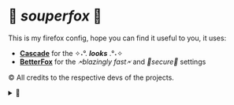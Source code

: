 # 🥣 *souperfox* 🦊

This is my firefox config, hope you can find it useful to you,
 it uses:
- **[Cascade](https://github.com/andreasgrafen/cascade)** for the ✧˖°. ***looks*** .°˖✧
- **[BetterFox](https://github.com/yokoffing/Betterfox)** for the *🗲blazingly fast🗲* and *🔐secure🔐* settings

© All credits to the respective devs of the projects.

<details><summary>🦊</summary>
  <div align=center>
⡿⣽⣿⣻⢿⣻⢿⣻⢿⣟⡿⣟⣿⣻⢿⣻⢿⣟⡿⣿⣻⢿⣻⣟⡿⣟⡿⣟⡿⣿⣻⢿⣻⢿⣻⣟⡿⣟⣿⣻⢿⣟⡿⣟⣿⣻⡽⣿⣻⢿⣻⢿⣟⡿⣟⣿⣻⢿⣻⢿⣻⢿⣻⡿⣿
⣽⣻⣞⣿⣻⣟⣿⣟⣿⣯⣿⣻⣽⣻⣟⣿⣯⡿⣟⣿⣽⣟⣯⣟⣿⣟⣿⣻⣟⣿⣽⣿⣻⣟⣿⢾⣻⣿⣽⣻⢿⣻⣽⣟⣯⣟⣿⣻⣽⣿⣻⡿⣯⣿⣻⣽⣻⣟⣿⣻⢿⣻⣿⣽⣿
⢾⣽⣻⣞⣷⣟⣷⣻⣷⢿⣞⣿⣞⣿⢾⣳⣿⣽⣿⣻⣾⢯⡷⣟⣾⣟⣾⡷⣿⣻⣾⢷⣿⣞⣯⢿⣻⡾⣽⣻⡿⣟⣾⣯⡷⣟⡷⣟⣷⣟⣯⣿⣟⣷⡿⣽⣳⣿⣞⣿⣻⣟⣷⡿⣾
⣻⣞⡷⣯⣷⣟⣾⡷⣟⣿⣽⣾⣽⣞⣿⣽⢾⣷⣻⣟⣾⣟⣿⢯⣷⣻⣞⣿⣻⣽⣯⣿⢾⣽⢾⣻⣷⢿⡟⠹⠋⢹⠿⣾⣻⣯⣟⡿⣞⣯⣿⢷⣻⣾⣽⣻⢷⣻⢾⣽⣻⣽⣯⣿⣻
⣳⢿⣽⣳⣟⣾⡷⣿⣟⣿⣾⣽⣾⣽⣾⣟⣿⢾⡿⣽⣷⣻⣾⣻⣞⡷⣯⣷⣿⣻⣾⣽⢿⣞⣿⣳⣿⣻⣌⠀⠀⠀⠘⣯⣷⣻⣞⡿⣯⣟⣾⣻⣟⣷⣻⣽⣻⣽⣻⣽⢯⣷⣿⣳⣿
⡽⣯⡷⣿⢯⣷⡿⣯⣿⣞⠏⠀⠋⠁⣸⣾⣟⣿⣽⢿⣳⣯⡷⣿⣞⡿⣯⣷⣟⣯⣷⢿⣻⡾⣷⣻⣞⣯⣿⢿⣼⡿⣿⣟⡷⣿⣞⡿⣷⢿⣻⡷⣿⣽⢷⣻⢷⣻⣽⢾⣿⣻⣾⢯⣿
⣽⣳⡿⣯⡿⣯⣿⢯⣷⣿⡄⠀⠀⠀⠁⠀⢉⣿⢾⡿⣯⢿⣽⡷⣯⡿⣯⡷⣯⡿⣽⡿⣽⢿⣽⢿⣽⡿⣾⢿⣯⣿⢷⣿⣻⣟⡾⣿⡽⣿⣯⣿⣟⣾⢿⣻⢿⣽⣟⡿⣷⣟⣯⣿⣽
⣞⡷⣿⢯⡿⣯⡿⣟⣿⣎⣀⡀⠀⠀⠐⠺⣿⢯⣿⣽⡟⠯⢿⣻⣿⡽⣟⡿⣿⡽⣯⡿⣟⣿⡏⠋⠻⣽⢿⣻⣽⣾⢿⣳⣯⣟⣿⡽⣿⢯⣷⡿⣽⣯⢿⣻⢿⣽⢾⣿⣽⣻⣽⣯⣿
⣼⣻⣟⡿⣿⣻⡿⣿⣟⣿⣻⣇⠀⠀⣄⣠⣼⣿⣟⣿⠀⠀⠀⠻⢧⣿⣿⢿⣻⣿⢿⣻⣿⠿⠀⠀⠀⠸⣿⣿⣻⣼⡿⣟⣧⣟⣿⣿⠻⣿⣟⣿⣟⣿⣿⣻⢿⣼⢿⣧⣟⣿⣻⣼⣿
⢾⣽⣯⣟⡷⣟⣿⡷⣿⢾⣯⡿⣷⢦⣼⢿⣽⣾⢿⣭⠀⢠⡀⠀⠀⠹⢾⣿⣯⠿⢟⣿⡽⠁⠀⠀⠴⡄⠹⣾⣟⣷⡿⣿⣽⣟⣷⠇⠀⠘⣯⠿⠊⣿⢾⣻⢿⣾⣻⣞⣯⣿⢯⣷⣿
⣻⣞⡷⣯⣿⣻⡷⣿⣟⣿⣞⣿⣽⣻⣟⣿⣻⣾⢿⣇⠀⣦⠀⠀⠀⠀⠈⠛⠈⣀⠘⠉⣀⠀⠀⠄⢀⣿⠀⣿⣽⣯⢿⡷⡇⠉⠚⠆⠀⠀⠀⠀⠀⣿⠿⣻⣟⣾⢷⣻⣽⣾⢿⣻⣾
⣳⣟⣿⣳⣯⡷⣿⣟⣾⢿⣾⣽⢾⣷⣻⢾⣽⣾⢿⣯⠀⢻⣷⠀⠡⢀⠀⢆⠱⡀⠎⡡⠀⠀⡈⠔⠀⣿⡄⢸⣷⢿⣻⡿⠿⠄⠀⠀⠀⠀⠀⠀⠈⠀⢠⣿⣽⢾⣿⣽⣟⣾⢿⣯⣿
⣳⢿⣽⢯⡷⣿⣯⣿⣻⣿⡽⣾⢿⣳⢿⡿⣽⢯⣿⣟⡆⠘⡞⠀⡠⠃⡜⢠⢂⠱⢈⡀⠰⢠⠑⡌⡐⠘⠀⣼⣿⣻⢯⣷⣄⡀⠀⠀⣀⠀⢠⣤⣤⣾⣿⢯⣿⢿⣾⣽⣾⢿⣻⣟⣾
⡽⣯⣟⣯⢿⣯⣷⢿⣻⣾⢿⡽⣿⡽⣿⣽⢿⣻⣟⣾⣷⡄⠀⡂⢅⠊⢔⣂⠌⠢⢡⢈⡑⢂⠡⢂⡑⠂⠄⣿⣯⡿⣿⡽⣯⡿⣿⢿⣿⣄⣴⡿⣯⣿⢾⡿⣽⣻⢾⣽⡾⣿⣽⢯⣿
⣻⢷⣯⣟⣯⣷⢿⣻⣿⣽⣻⣽⢯⣿⣽⢾⡿⣯⣿⣻⣾⠃⠠⢁⠢⠘⠀⠈⠁⠢⢁⠢⠐⡌⠰⠁⠂⠉⡀⠸⣿⣽⣯⢿⡽⣿⣽⡿⣾⣻⣽⡿⣟⣾⢿⡽⣯⢿⣯⢿⣽⡿⣽⡿⣽
⡽⣯⡷⣯⡷⣟⣿⣯⣷⡿⣽⣟⣿⣳⡿⠻⣽⣟⣷⣿⡛⠀⣐⣵⡿⣶⢿⣟⡿⣶⣦⣥⡈⢀⣳⣿⣻⣟⣿⠀⢹⡷⣟⣯⡿⣽⡾⣽⡷⣟⣷⡿⣟⣯⣿⣻⣽⣻⢾⣻⣽⣻⣿⣽⢿
⡽⣯⣟⣷⣟⡿⣷⣯⣷⢿⣻⡁⠈⠛⠀⠀⣿⠻⣾⡷⡇⠬⣟⣷⣻⣽⣻⡾⣽⢷⣯⠟⠀⣀⣙⣾⣳⢿⠂⠤⢠⣿⣟⣷⣟⣷⣟⣷⡿⣿⣽⣻⣿⣽⣾⣻⡾⣽⣻⣯⣿⣽⣾⣟⣿
⡽⣯⣟⣷⣟⣿⢷⣻⣽⣿⡀⠁⠀⠀⠀⠀⠀⣀⣾⣿⣷⣄⠈⡙⠳⠯⣷⣟⣯⣟⣾⣻⣟⡿⠽⠞⡉⢢⠘⠀⠙⠷⠿⢻⣾⡷⣟⣷⣟⣯⣷⣟⣿⣞⣷⣻⣽⡿⣽⣾⣻⣾⢷⣿⣾
⡽⣯⣟⣾⣯⣟⣿⣻⣽⡾⣿⢶⣤⠀⣀⠀⠀⣀⣭⣷⣿⡻⠋⠀⠀⠂⠤⠀⢄⠰⡀⢄⠠⠐⠄⠂⠁⠀⢀⠀⠀⠀⠀⠉⠹⣟⡿⣷⡟⢯⣷⣿⣳⣿⣳⣯⣿⣽⣷⣻⣯⡿⣟⣷⣿
⣽⣳⣯⡷⣟⣾⣟⣷⣿⣻⣟⣿⣳⣶⢿⣿⢿⣿⣽⣾⣷⠃⠀⠀⠈⢄⠀⡀⠀⠀⠀⢀⠀⠀⠠⢀⠂⠡⠀⢀⠐⡄⠢⡀⠄⡀⠙⠻⠀⠀⢹⠈⠘⣾⣷⣟⣾⣳⢿⣽⣾⣟⣿⣻⣾
⣳⣟⣷⣻⣯⡷⣟⣿⡾⣟⣾⢷⣻⢾⣻⢯⣿⣾⢯⣷⠇⠀⠀⢀⡇⣦⣅⣐⣊⣀⡠⠀⢈⠀⡁⢀⠀⠄⡰⠠⢁⠂⡅⡐⠢⠐⡀⠀⠀⠀⠀⠀⠈⠁⣼⣾⣳⣟⣿⣞⣷⢿⣯⣷⣿
⣳⣟⣷⣻⣞⣿⣻⣷⡿⣿⣽⣻⣽⣟⣿⣻⣟⣾⠿⡁⠀⠀⠀⣼⣧⠡⢿⣯⢿⣽⠁⠀⢂⠡⡘⢀⠎⡐⠀⡀⠄⢊⠐⡠⠑⡈⠀⠀⠀⠀⠀⢤⣤⣾⢿⣳⣟⣾⢷⣻⣾⢿⣽⣾⣻
⡽⣞⣯⡷⣿⢯⣿⡾⣿⣽⢷⣿⣳⢿⣞⣿⡀⠀⠀⡀⠀⠀⣴⡿⣿⣷⡄⠙⡿⠎⠀⠠⠌⡐⠀⠌⠐⠄⠀⡇⡘⢀⠒⠠⠁⠤⢁⠂⡐⠠⠀⠘⠻⣽⣿⣻⣽⢾⣿⣽⢯⣿⣽⢾⣿
⣽⣻⣯⢿⣯⡿⣷⡿⣿⡽⣿⣳⢿⡿⣽⣾⢧⠀⠀⣀⣴⣾⡿⣟⣿⡾⡇⠀⠀⠀⠀⠁⠂⠁⠀⢰⡶⣶⣢⣤⣤⠄⠈⢀⠉⠠⢀⠂⡁⢂⠁⠀⠀⠸⣯⣿⡽⣿⣳⣯⢿⣭⣿⢿⣾
⡞⣷⣯⣿⣷⣿⣯⣿⣿⣽⣿⣽⣿⣽⢻⣽⣿⢻⣿⣿⡟⣷⣿⣿⡝⠋⠀⠀⠀⠀⠀⠀⠀⣴⣼⣾⡟⣷⣯⣿⣽⣧⣤⠂⠈⠐⠀⠂⠐⠀⠈⠀⠀⣿⣿⢳⣿⣽⣯⣿⢻⣯⣿⣯⣿
⣽⣳⣟⣷⣻⣞⣯⣷⣿⣳⣟⣷⣻⣽⣻⢷⣻⣟⣿⡾⣟⣿⣳⡿⡁⡄⠀⠀⠀⠀⠀⣠⣾⢿⣽⣳⢿⡽⣞⣷⣻⣞⡷⣶⣷⠆⠁⠌⠠⠁⠀⠀⢀⣿⣟⣿⣞⣷⣻⣾⣟⣯⣿⣾⣻
⣳⢿⡽⣞⣷⣻⢯⣷⣿⣳⣿⣞⣷⣻⣽⣻⢯⣿⡾⣟⣿⣳⣟⣿⣻⣶⣬⡦⠑⡄⣴⡿⣯⣟⡾⣽⢯⣟⡿⣞⣷⢯⣟⠗⠋⠀⠈⠀⠀⠀⠠⢁⣾⣯⣿⢾⣽⣞⣷⣟⣾⣟⣷⣯⣿
⣽⣻⣟⣯⡿⣯⣿⣽⡾⣷⣟⣾⢷⣻⢷⣻⢿⣳⣿⣟⣯⡿⣞⣯⡷⣟⣯⡇⡘⠰⠋⢋⠁⡉⢉⠉⡛⠚⢛⡙⢊⡉⠩⠀⠀⠀⠀⠀⠀⣰⣵⣿⢿⣽⣞⣿⢾⣽⢾⣽⡷⣿⣽⣾⣻
⣞⣷⣯⡿⣽⡷⣯⣷⣿⢿⣽⢯⣿⣽⢿⣻⢿⣻⣷⡿⣽⣟⣯⣿⣻⣯⡿⣷⣄⠰⡀⠆⡄⢡⠈⢂⠡⠉⠆⠘⠤⠘⠀⡀⠀⣀⣤⣶⣿⡿⣟⣾⡿⣾⣽⢯⣿⢾⣿⡽⣿⣽⢿⡾⣿
⣞⡷⣯⡿⣯⡿⣿⣽⣾⢿⣯⢿⣽⢾⡿⣽⢿⡽⣷⣿⢯⡿⣯⡷⣯⡿⣽⢿⣻⡿⣶⣧⣬⣤⣷⣬⣴⣥⣮⣤⣶⣷⣾⣷⡿⣿⣿⣻⡽⣟⣯⡿⣽⡿⣽⢿⡽⣿⢾⣽⡿⣽⢿⣻⣿
⢾⣽⣯⣟⡷⣿⢯⣷⡿⣯⡿⣯⢿⣯⢿⣽⡿⣿⣻⣾⢿⡿⣽⢿⡽⣟⣯⣿⢯⣿⣽⣾⢿⣽⣻⢾⣽⢯⣿⣽⡿⣽⡷⣯⡿⣽⣞⣯⡿⣟⣯⣿⢿⣽⢿⣯⢿⣽⣻⣽⢿⣻⡿⣯⢿
⣻⢾⡷⣯⣟⣯⣿⢯⣿⢿⣽⢯⣿⢾⣻⣽⣻⣽⡿⣽⡿⣽⣯⢿⡽⣯⡷⣟⣿⣯⢿⡾⣯⢿⣽⣻⢾⣻⣽⡾⣿⣻⣽⡷⣟⡷⣯⢷⣟⣿⣽⣯⣿⢯⡿⣾⣻⢾⣽⢾⣟⣷⢿⣽⣿
⠽⢯⣟⣷⡿⣽⣯⣿⣟⣿⣾⣻⣯⣿⣽⣾⢯⣷⣿⢿⣽⣷⣟⣯⣟⣷⣟⣿⡷⣿⣻⣿⣽⡿⣾⣽⣻⣽⣯⣿⢿⣽⣷⢿⡿⣽⣟⣯⣟⣷⣯⣿⢾⣿⣻⣽⣯⡿⣯⣿⣽⣻⣿⣻⣾
</div>
</details>
